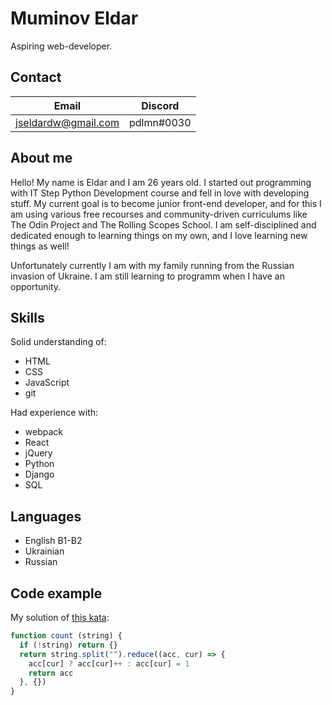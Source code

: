 # Muminov Eldar
Aspiring web-developer. 

## Contact

| Email               | Discord    |
| --- | --- |
| jseldardw@gmail.com | pdlmn#0030 |

## About me
Hello! My name is Eldar and I am 26 years old. I started out programming with IT Step Python Development course and fell in love with developing stuff. My current goal is to become junior front-end developer, and for this I am using various free recourses and community-driven curriculums like The Odin Project and The Rolling Scopes School. I am self-disciplined and dedicated enough to learning things on my own, and I love learning new things as well!

Unfortunately currently I am with my family running from the Russian invasion of Ukraine. I am still learning to programm when I have an opportunity.

## Skills
Solid understanding of:
- HTML
- CSS
- JavaScript
- git

Had experience with:
- webpack
- React
- jQuery
- Python
- Django
- SQL

## Languages
- English B1-B2
- Ukrainian
- Russian

## Code example
My solution of [this kata](https://www.codewars.com/kata/52efefcbcdf57161d4000091):
```javascript
function count (string) {  
  if (!string) return {}
  return string.split("").reduce((acc, cur) => {
    acc[cur] ? acc[cur]++ : acc[cur] = 1
    return acc
  }, {})
}
```
